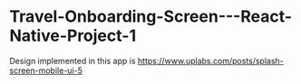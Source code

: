 # Travel-Onboarding-Screen---React-Native-Project-1
Design implemented in this app is https://www.uplabs.com/posts/splash-screen-mobile-ui-5
